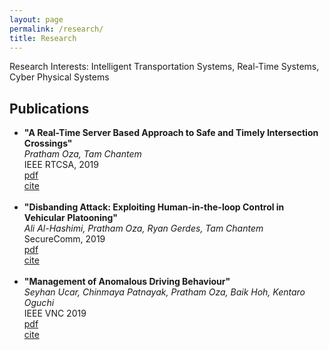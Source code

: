```yaml
---
layout: page
permalink: /research/
title: Research
---
```

Research Interests: Intelligent Transportation Systems, Real-Time Systems, Cyber Physical Systems 

<h2>Publications</h2>
<ul>
	<li>
		<b>"A Real-Time Server Based Approach to Safe and Timely Intersection Crossings"</b><br>
		<i>Pratham Oza, Tam Chantem</i><br>
		IEEE RTCSA, 2019<br>
		<a href=""><div class="color-button">pdf</div></a><a href=""><div class="color-button">cite</div></a>
	</li><br>
	<li>
		<b>"Disbanding Attack: Exploiting Human-in-the-loop Control in Vehicular Platooning"</b><br>
		<i>Ali Al-Hashimi, Pratham Oza, Ryan Gerdes, Tam Chantem</i><br>
		SecureComm, 2019<br>
		<a href=""><div class="color-button">pdf</div></a><a href=""><div class="color-button">cite</div></a>
	</li><br>
	<li>
		<b>"Management of Anomalous Driving Behaviour"</b><br>
		<i>Seyhan Ucar, Chinmaya Patnayak, Pratham Oza, Baik Hoh, Kentaro Oguchi</i><br>
		IEEE VNC 2019<br>
		<a href=""><div class="color-button">pdf</div></a><a href=""><div class="color-button">cite</div></a>
	</li><br>
</ul>
